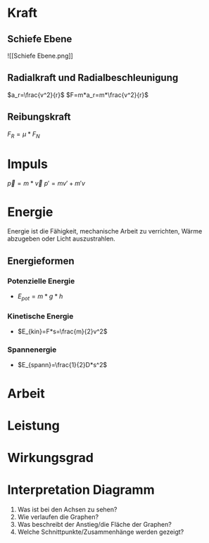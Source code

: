 # Kraft
## Schiefe Ebene
![[Schiefe Ebene.png]]
## Radialkraft und Radialbeschleunigung
$a_r=\frac{v^2}{r}$
$F=m*a_r=m*\frac{v^2}{r}$
## Reibungskraft
$F_R=\mu*F_N$
# Impuls
$\vec{p}=m*\vec{v}$
$p'=mv'+m'v$
# Energie
Energie ist die Fähigkeit, mechanische Arbeit zu verrichten, Wärme abzugeben oder Licht auszustrahlen.
## Energieformen
### Potenzielle Energie
- $E_{pot}=m*g*h$
### Kinetische Energie
- $E_{kin}=F*s=\frac{m}{2}v^2$
### Spannenergie
- $E_{spann}=\frac{1}{2}D*s^2$
# Arbeit
# Leistung
# Wirkungsgrad
# Interpretation Diagramm
1. Was ist bei den Achsen zu sehen?
2. Wie verlaufen die Graphen?
3. Was beschreibt der Anstieg/die Fläche der Graphen?
4. Welche Schnittpunkte/Zusammenhänge werden gezeigt?